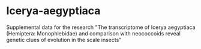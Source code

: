# Icerya-aegyptiaca
Supplemental data for the research "The transcriptome of Icerya aegyptiaca (Hemiptera: Monophlebidae) and comparison with neococcoids reveal genetic clues of evolution  in the scale insects"
